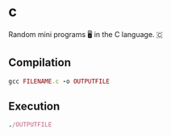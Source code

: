 # c
Random mini programs 🖥️ in the C language. 🇨

## Compilation
```ruby
gcc FILENAME.c -o OUTPUTFILE
```

## Execution
```ruby
./OUTPUTFILE
```
